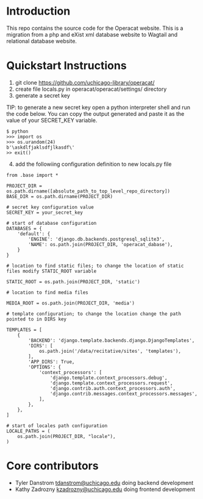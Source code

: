 Introduction
============

This repo contains the source code for the Operacat website. This is a migration from a php and eXist xml database website to Wagtail and relational database website. 

Quickstart Instructions
=======================

1. git clone https://github.com/uchicago-library/operacat/
2. create file locals.py in operacat/operacat/settings/ directory
3. generate a secret key

TIP: to generate a new secret key open a python interpreter shell and run the code below. You can copy the output generated and paste it as the value of your SECRET_KEY variable.

```
$ python
>>> import os
>>> os.urandom(24)
b'\askdlfjaklsdfjlkasdf\'
>> exit()
```

4. add the followiing configuration definition to new locals.py file

```
from .base import * 

PROJECT_DIR = os.path.dirname([absolute_path_to_top_level_repo_directory])
BASE_DIR = os.path.dirname(PROJECT_DIR)

# secret key configuration value
SECRET_KEY = your_secret_key

# start of database configuration
DATABASES = {
    'default': {
        'ENGINE': 'django.db.backends.postgresql_sqlite3',
        'NAME': os.path.join(PROJECT_DIR, 'operacat_dabase'),
    }
}

# location to find static files; to change the location of static files modify STATIC_ROOT variable

STATIC_ROOT = os.path.join(PROJECT_DIR, 'static')

# location to find media files

MEDIA_ROOT = os.path.join(PROJECT_DIR, 'media')

# template configuration; to change the location change the path pointed to in DIRS key

TEMPLATES = [
    {
        'BACKEND': 'django.template.backends.django.DjangoTemplates',
        'DIRS': [
            os.path.join('/data/recitative/sites', 'templates'),
        ],
        'APP_DIRS': True,
        'OPTIONS': {
            'context_processors': [
                'django.template.context_processors.debug',
                'django.template.context_processors.request',
                'django.contrib.auth.context_processors.auth',
                'django.contrib.messages.context_processors.messages',
            ],
        },
    },
]

# start of locales path configuration
LOCALE_PATHS = (
    os.path.join(PROJECT_DIR, "locale"),
)
```

Core contributors
=================

- Tyler Danstrom <tdanstrom@uchicago.edu> doing backend development
- Kathy Zadrozny <kzadrozny@uchicago.edu> doing frontend development
